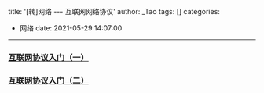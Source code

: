 title: '[转]网络 --- 互联网网络协议'
author: _Tao
tags: []
categories:
  - 网络
date: 2021-05-29 14:07:00
---
### [互联网协议入门（一）](http://www.ruanyifeng.com/blog/2012/05/internet_protocol_suite_part_i.html)


### [互联网协议入门（二）](http://www.ruanyifeng.com/blog/2012/06/internet_protocol_suite_part_ii.html)